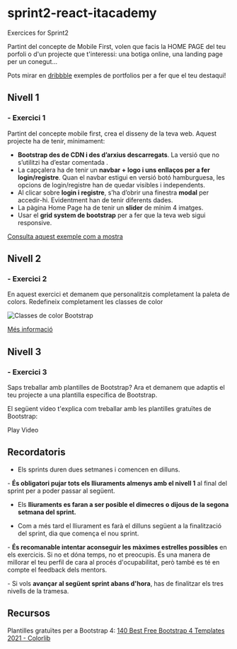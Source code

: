 # sprint2-react-itacademy

Exercices for Sprint2

Partint del concepte de Mobile First, volen que facis la HOME PAGE del teu porfoli o d'un projecte que t'interessi: una botiga online, una landing page per un conegut... 

Pots mirar en [dribbble](https://dribbble.com/search/portfolio) exemples de portfolios per a fer que el teu destaqui!

## Nivell 1

### - Exercici 1

Partint del concepte mobile first, crea el disseny de la teva web. Aquest projecte ha de tenir, mínimament:

- **Bootstrap des de CDN i des d’arxius descarregats**. La versió que no s’utilitzi ha d’estar comentada .
- La capçalera ha de tenir un **navbar + logo i uns enllaços per a fer login/registre**. Quan el navbar estigui en versió botó hamburguesa, les opcions de login/registre han de quedar visibles i independents.
- Al clicar sobre **login i registre**, s’ha d’obrir una finestra **modal** per accedir-hi. Evidentment han de tenir diferents dades.
- La pàgina Home Page ha de tenir un **slider** de mínim 4 imatges.
- Usar el **grid system de bootstrap** per a fer que la teva web sigui responsive.  

[Consulta aquest exemple com a mostra](http://preview.themeforest.net/item/book-store-library-online-book-store/full_screen_preview/21369136?ref=Digital_Square&clickthrough_id=1420858803&redirect_back=true)  

## Nivell 2

### - Exercici 2

En aquest exercici et demanem que personalitzis completament la paleta de colors. Redefineix completament les classes de color

![Classes de color Bootstrap](https://itacademy.barcelonactiva.cat/pluginfile.php/5004/mod_assign/intro/Paleta%20de%20colors%20Bootstrap.png)  

[Més informació](https://getbootstrap.com/docs/4.0/getting-started/theming/#theme-colors)

## Nivell 3

### - Exercici 3

Saps treballar amb plantilles de Bootstrap? Ara et demanem que adaptis el teu projecte a una plantilla específica de Bootstrap.

El següent vídeo t'explica com treballar amb les plantilles gratuïtes de Bootstrap:  

Play Video

## Recordatoris

- Els sprints duren dues setmanes i comencen en dilluns.

- **És obligatori pujar tots els lliuraments almenys amb el nivell 1** al final del sprint per a poder passar al següent.

- Els **lliuraments es faran a ser posible el dimecres o dijous de la segona setmana del sprint.** 

- Com a més tard el lliurament es farà el dilluns següent a la finalització del sprint, dia que comença el nou sprint.

- **És recomanable intentar aconseguir les màximes estrelles possibles** en els exercicis. Si no et dóna temps, no et preocupis. És una manera de millorar el teu perfil de cara al procés d'ocupabilitat, però també es té en compte el feedback dels mentors.

- Si vols **avançar al següent sprint abans d'hora**, has de finalitzar els tres nivells de la tramesa.

## Recursos

Plantilles gratuïtes per a Bootstrap 4: [140 Best Free Bootstrap 4 Templates 2021 - Colorlib](https://colorlib.com/wp/free-bootstrap-4-website-templates/)
